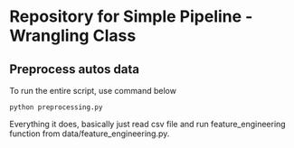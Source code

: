 # Repository for Simple Pipeline - Wrangling Class

## Preprocess autos data

To run the entire script, use command below
```
python preprocessing.py
```
Everything it does, basically just read csv file and run feature_engineering function from data/feature_engineering.py.
